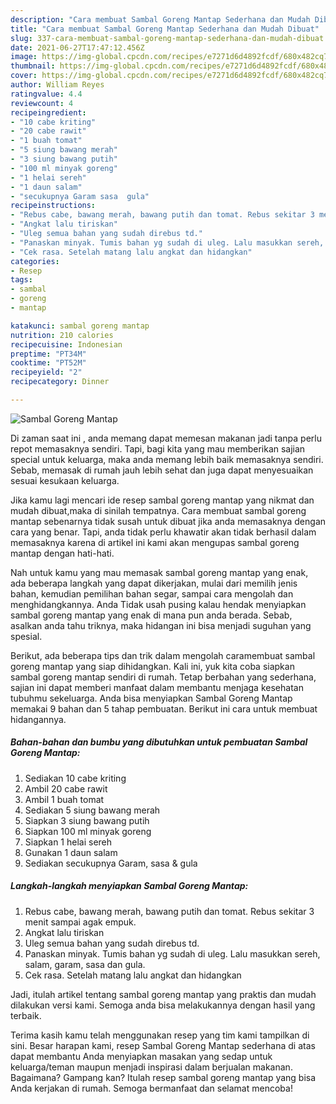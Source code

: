 ```yaml
---
description: "Cara membuat Sambal Goreng Mantap Sederhana dan Mudah Dibuat"
title: "Cara membuat Sambal Goreng Mantap Sederhana dan Mudah Dibuat"
slug: 337-cara-membuat-sambal-goreng-mantap-sederhana-dan-mudah-dibuat
date: 2021-06-27T17:47:12.456Z
image: https://img-global.cpcdn.com/recipes/e7271d6d4892fcdf/680x482cq70/sambal-goreng-mantap-foto-resep-utama.jpg
thumbnail: https://img-global.cpcdn.com/recipes/e7271d6d4892fcdf/680x482cq70/sambal-goreng-mantap-foto-resep-utama.jpg
cover: https://img-global.cpcdn.com/recipes/e7271d6d4892fcdf/680x482cq70/sambal-goreng-mantap-foto-resep-utama.jpg
author: William Reyes
ratingvalue: 4.4
reviewcount: 4
recipeingredient:
- "10 cabe kriting"
- "20 cabe rawit"
- "1 buah tomat"
- "5 siung bawang merah"
- "3 siung bawang putih"
- "100 ml minyak goreng"
- "1 helai sereh"
- "1 daun salam"
- "secukupnya Garam sasa  gula"
recipeinstructions:
- "Rebus cabe, bawang merah, bawang putih dan tomat. Rebus sekitar 3 menit sampai agak empuk."
- "Angkat lalu tiriskan"
- "Uleg semua bahan yang sudah direbus td."
- "Panaskan minyak. Tumis bahan yg sudah di uleg. Lalu masukkan sereh, salam, garam, sasa dan gula."
- "Cek rasa. Setelah matang lalu angkat dan hidangkan"
categories:
- Resep
tags:
- sambal
- goreng
- mantap

katakunci: sambal goreng mantap 
nutrition: 210 calories
recipecuisine: Indonesian
preptime: "PT34M"
cooktime: "PT52M"
recipeyield: "2"
recipecategory: Dinner

---
```



![Sambal Goreng Mantap](https://img-global.cpcdn.com/recipes/e7271d6d4892fcdf/680x482cq70/sambal-goreng-mantap-foto-resep-utama.jpg)

Di zaman  saat ini , anda memang dapat memesan makanan jadi tanpa perlu repot memasaknya sendiri. Tapi, bagi kita yang mau memberikan sajian special untuk keluarga, maka anda memang lebih baik memasaknya sendiri. Sebab, memasak di rumah jauh lebih sehat dan juga dapat menyesuaikan sesuai kesukaan keluarga.

Jika kamu lagi mencari ide resep sambal goreng mantap yang nikmat dan mudah dibuat,maka di sinilah tempatnya. Cara membuat sambal goreng mantap  sebenarnya tidak susah untuk dibuat jika anda memasaknya dengan cara yang benar. Tapi, anda tidak perlu khawatir akan tidak berhasil dalam memasaknya 
karena di artikel ini kami akan mengupas sambal goreng mantap dengan hati-hati.  



Nah untuk kamu yang mau memasak sambal goreng mantap yang enak, ada beberapa langkah yang dapat dikerjakan, mulai dari memilih jenis bahan, kemudian pemilihan bahan segar, sampai cara mengolah dan menghidangkannya. Anda Tidak usah pusing kalau hendak menyiapkan sambal goreng mantap yang enak di mana pun anda berada. Sebab, asalkan anda  tahu triknya, maka hidangan ini bisa menjadi suguhan yang spesial.

Berikut, ada beberapa tips dan trik dalam mengolah caramembuat sambal goreng mantap yang siap dihidangkan. Kali ini, yuk kita coba siapkan sambal goreng mantap sendiri di rumah. Tetap berbahan yang sederhana, sajian ini dapat memberi manfaat dalam membantu menjaga kesehatan tubuhmu sekeluarga. Anda bisa menyiapkan Sambal Goreng Mantap memakai 9 bahan dan 5 tahap pembuatan. Berikut ini cara untuk membuat hidangannya.

<!--inarticleads1-->

##### Bahan-bahan dan bumbu yang dibutuhkan untuk pembuatan Sambal Goreng Mantap:

1. Sediakan 10 cabe kriting
1. Ambil 20 cabe rawit
1. Ambil 1 buah tomat
1. Sediakan 5 siung bawang merah
1. Siapkan 3 siung bawang putih
1. Siapkan 100 ml minyak goreng
1. Siapkan 1 helai sereh
1. Gunakan 1 daun salam
1. Sediakan secukupnya Garam, sasa &amp; gula




<!--inarticleads2-->

##### Langkah-langkah menyiapkan Sambal Goreng Mantap:

1. Rebus cabe, bawang merah, bawang putih dan tomat. Rebus sekitar 3 menit sampai agak empuk.
1. Angkat lalu tiriskan
1. Uleg semua bahan yang sudah direbus td.
1. Panaskan minyak. Tumis bahan yg sudah di uleg. Lalu masukkan sereh, salam, garam, sasa dan gula.
1. Cek rasa. Setelah matang lalu angkat dan hidangkan




Jadi, itulah artikel tentang  sambal goreng mantap  yang praktis dan mudah dilakukan versi kami. Semoga anda bisa melakukannya dengan hasil yang terbaik. 

Terima kasih kamu telah menggunakan resep yang tim kami tampilkan di sini. Besar harapan kami, resep  Sambal Goreng Mantap sederhana di atas dapat membantu Anda menyiapkan masakan yang sedap untuk keluarga/teman maupun menjadi inspirasi dalam berjualan makanan. Bagaimana? Gampang kan? Itulah resep sambal goreng mantap yang bisa Anda kerjakan di rumah. Semoga bermanfaat dan selamat mencoba!

